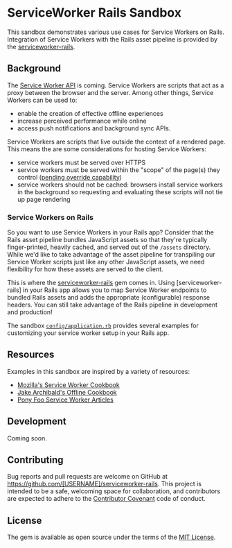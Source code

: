 # ServiceWorker Rails Sandbox

This sandbox demonstrates various use cases for Service Workers on Rails. Integration of Service Workers with the Rails asset pipeline is provided by the [serviceworker-rails](https://github.com/rossta/serviceworker-rails).

## Background

The [Service Worker API](https://developer.mozilla.org/en-US/docs/Web/API/Service_Worker_API) is coming. Service Workers are scripts that act as a proxy between the browser and the server. Among other things, Service Workers can be used to:

- enable the creation of effective offline experiences
- increase perceived performance while online
- access push notifications and background sync APIs.

Service Workers are scripts that live outside the context of a rendered page.
This means the are some considerations for hosting Service Workers:

- service workers must be served over HTTPS
- service workers must be served within the "scope" of the page(s) they control ([pending override capability](https://slightlyoff.github.io/ServiceWorker/spec/service_worker/#service-worker-allowed))
- service workers should not be cached: browsers install service workers in the background so requesting and evaluating
these scripts will not tie up page rendering

### Service Workers on Rails

So you want to use Service Workers in your Rails app? Consider that the Rails asset pipeline bundles JavaScript assets so that they're typically finger-printed, heavily cached, and served out of the `/assets` directory. While we'd like to take advantage of the asset pipeline for transpiling our Service Worker scripts just like any other JavaScript assets, we need flexibility for how these assets are served to the client.

This is where the [serviceworker-rails](https://github.com/rossta/serviceworker-rails) gem comes in. Using [serviceworker-rails] in your Rails app allows you to map Service Worker endpoints to bundled Rails assets and adds the appropriate (configurable) response headers. You can still take advantage of the Rails pipeline in development and production!

The sandbox [`config/application.rb`]() provides several examples for
customizing your service worker setup in your Rails app.

## Resources

Examples in this sandbox are inspired by a variety of resources:

* [Mozilla's Service Worker Cookbook](https://github.com/mozilla/serviceworker-cookbook/)
* [Jake Archibald's Offline Cookbook](https://jakearchibald.com/2014/offline-cookbook/)
* [Pony Foo Service Worker Articles](https://ponyfoo.com/articles/tagged/serviceworker)

## Development

Coming soon.

## Contributing

Bug reports and pull requests are welcome on GitHub at https://github.com/[USERNAME]/serviceworker-rails. This project is intended to be a safe, welcoming space for collaboration, and contributors are expected to adhere to the [Contributor Covenant](http://contributor-covenant.org) code of conduct.

## License

The gem is available as open source under the terms of the [MIT License](http://opensource.org/licenses/MIT).
